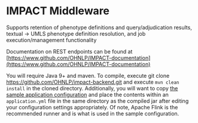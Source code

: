 # IMPACT Middleware
Supports retention of phenotype definitions and query/adjudication results, textual -> UMLS phenotype definition resolution, and job execution/management functionality

Documentation on REST endpoints can be found at [https://www.github.com/OHNLP/IMPACT-documentation](https://www.github.com/OHNLP/IMPACT-documentation)

You will require Java 9+ and maven. 
To compile, execute git clone https://github.com/OHNLP/impact-backend.git and execute `mvn clean install` in the cloned directory.
Additionally, you will want to copy [the sample application configuration](https://github.com/OHNLP/impact-middleware/blob/master/src/main/resources/application-template.yml) and place the contents within an `application.yml` file in the same directory as the compiled jar after editing your configuration settings appropriately.
Of note, Apache Flink is the recommended runner and is what is used in the sample configuration. 
